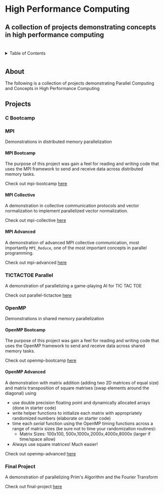 # High Performance Computing

## A collection of projects demonstrating concepts in high performance computing

# 

<!-- TABLE OF CONTENTS -->
<details>
  <summary>Table of Contents</summary>
  <ol>
    <li>
      <a href="#about">About</a>
    </li>
    <li>
        <a href="#projects">Projects</a>
        <ul>
            <li><a href="#c-bootcamp">C Bootcamp</a></li>
            <li><a href="#mpi">Message Passing Interface: MPI</a></li>
            <ul>
                <li><a href="#mpi-bootcamp">MPI Bootcamp</a></li>
                <li><a href="#mpi-collective">MPI Collective</a></li>
                <li><a href="#mpi-advanced">MPI Advanced</a></li>
            </ul>
            <li><a href="#tictactoe-parallel">Parallelized Tic Tac Toe<a></li>
            <li><a href="#openmp">OpenMP<a></li>
            <ul>
                <li><a href="#openmp-bootcamp">OpenMP Intro</a></li>
                <li><a href="#openmp-advanced">OpenMP Advanced</a></li>
            </ul>
            <li><a href="#final-project">Final Project; Prim's Algorithm and Fourier Transform - Parallelized</a></li>
        </ul>
    </li>
    <li>
      <a href="#getting-started">Getting Started</a>
      <ul>
        <li><a href="#prerequisites">Prerequisites</a></li>
        <li><a href="#installation">Setup</a></li>
      </ul>
    </li>
    <li><a href="#usage">Usage</a></li>
    <li><a href="#contact">Contact</a></li>
    <li><a href="#acknowledgments">Acknowledgments</a></li>
  </ol>
</details>

#

## About
The following is a collection of projects demonstrating Parallel Computing and Concepts in High Performance Computing

## Projects

### C Bootcamp

### MPI

Demonstrations in distributed memory parallelization

#### MPI Bootcamp

The purpose of this project was gain a feel for reading and writing code that uses the MPI framework to send and receive data across distributed memory tasks.

Check out mpi-bootcamp [here](https://github.com/LeonardoFerrisi/high-performance-computing/tree/main/mpi-bootcamp)

#### MPI Collective

A demonstration in collective communication protocols and vector normalization to  implement parallelized vector normalization.

Check out mpi-collective [here](https://github.com/LeonardoFerrisi/high-performance-computing/tree/main/mpi-collective)

#### MPI Advanced

A demonstration of advanced MPI collective communication, most importantly `MPI_Reduce`, one of the most important concepts in parallel programming.

Check out mpi-advanced [here](https://github.com/LeonardoFerrisi/high-performance-computing/tree/main/mpi-advanced)

### TICTACTOE Parallel

A demonstration of parallelizing a game-playing AI for TIC TAC TOE

Check out parallel-tictactoe [here](https://github.com/LeonardoFerrisi/high-performance-computing/tree/main/parallel-tictactoe)

### OpenMP

Demonstrations in shared memory parallelization

#### OpenMP Bootcamp

The purpose of this project was gain a feel for reading and writing code that uses the OpenMP framework to send and receive data across shared memory tasks.

Check out openmp-bootcamp [here](https://github.com/LeonardoFerrisi/high-performance-computing/tree/main/openmp-bootcamp)

#### OpenMP Advanced

A demonstration with matrix addition (adding two 2D matrices of equal size) and matrix transposition of square matrixes (swap elements around the diagonal) using
* use double precision floating point and dynamically allocated arrays (done in starter code)
* write helper functions to initialize each matrix with appropriately randomized numbers (elaborate on starter code)
* time each *serial* function using the OpenMP timing functions across a range of matrix sizes (be sure not to time your randomization routines):
    * Matrix Sizes: 100x100, 500x,1000x,2000x,4000x,8000x (larger if time/space allow)
* Always use square matrices! Much easier!

Check out openmp-advanced [here](https://github.com/LeonardoFerrisi/high-performance-computing/tree/main/openmp-advanced)

### Final Project

A demonstration of parallelizing Prim's Algorithm and the Fourier Transform

Check out final-project [here](https://github.com/LeonardoFerrisi/high-performance-computing/tree/main/final-project)


